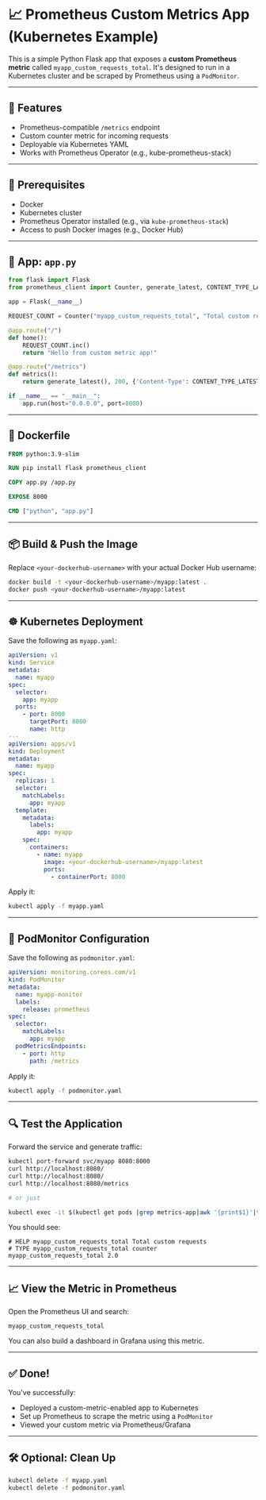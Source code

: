 # 📈 Prometheus Custom Metrics App (Kubernetes Example)

This is a simple Python Flask app that exposes a **custom Prometheus metric** called `myapp_custom_requests_total`. It's designed to run in a Kubernetes cluster and be scraped by Prometheus using a `PodMonitor`.

---

## 🚀 Features

- Prometheus-compatible `/metrics` endpoint
- Custom counter metric for incoming requests
- Deployable via Kubernetes YAML
- Works with Prometheus Operator (e.g., kube-prometheus-stack)

---

## 🧱 Prerequisites

- Docker
- Kubernetes cluster
- Prometheus Operator installed (e.g., via `kube-prometheus-stack`)
- Access to push Docker images (e.g., Docker Hub)

---

## 🐍 App: `app.py`

```python
from flask import Flask
from prometheus_client import Counter, generate_latest, CONTENT_TYPE_LATEST

app = Flask(__name__)

REQUEST_COUNT = Counter("myapp_custom_requests_total", "Total custom requests")

@app.route("/")
def home():
    REQUEST_COUNT.inc()
    return "Hello from custom metric app!"

@app.route("/metrics")
def metrics():
    return generate_latest(), 200, {'Content-Type': CONTENT_TYPE_LATEST}

if __name__ == "__main__":
    app.run(host="0.0.0.0", port=8000)
```

---

## 🐳 Dockerfile

```Dockerfile
FROM python:3.9-slim

RUN pip install flask prometheus_client

COPY app.py /app.py

EXPOSE 8000

CMD ["python", "app.py"]
```

---

## 📦 Build & Push the Image

Replace `<your-dockerhub-username>` with your actual Docker Hub username:

```bash
docker build -t <your-dockerhub-username>/myapp:latest .
docker push <your-dockerhub-username>/myapp:latest
```

---

## ☸️ Kubernetes Deployment

Save the following as `myapp.yaml`:

```yaml
apiVersion: v1
kind: Service
metadata:
  name: myapp
spec:
  selector:
    app: myapp
  ports:
    - port: 8000
      targetPort: 8000
      name: http
---
apiVersion: apps/v1
kind: Deployment
metadata:
  name: myapp
spec:
  replicas: 1
  selector:
    matchLabels:
      app: myapp
  template:
    metadata:
      labels:
        app: myapp
    spec:
      containers:
        - name: myapp
          image: <your-dockerhub-username>/myapp:latest
          ports:
            - containerPort: 8000
```

Apply it:

```bash
kubectl apply -f myapp.yaml
```

---

## 📡 PodMonitor Configuration

Save the following as `podmonitor.yaml`:

```yaml
apiVersion: monitoring.coreos.com/v1
kind: PodMonitor
metadata:
  name: myapp-monitor
  labels:
    release: prometheus
spec:
  selector:
    matchLabels:
      app: myapp
  podMetricsEndpoints:
    - port: http
      path: /metrics
```

Apply it:

```bash
kubectl apply -f podmonitor.yaml
```

---

## 🔍 Test the Application

Forward the service and generate traffic:

```bash
kubectl port-forward svc/myapp 8080:8000
curl http://localhost:8080/
curl http://localhost:8080/
curl http://localhost:8080/metrics

# or just

kubectl exec -it $(kubectl get pods |grep metrics-app|awk '{print$1}'|tail -1) -- curl localhost:8080/metrics |grep myapp_custom
```

You should see:

```
# HELP myapp_custom_requests_total Total custom requests
# TYPE myapp_custom_requests_total counter
myapp_custom_requests_total 2.0
```

---

## 📈 View the Metric in Prometheus

Open the Prometheus UI and search:

```
myapp_custom_requests_total
```

You can also build a dashboard in Grafana using this metric.

---

## ✅ Done!

You've successfully:

- Deployed a custom-metric-enabled app to Kubernetes
- Set up Prometheus to scrape the metric using a `PodMonitor`
- Viewed your custom metric via Prometheus/Grafana

---

## 🛠 Optional: Clean Up

```bash
kubectl delete -f myapp.yaml
kubectl delete -f podmonitor.yaml
```
